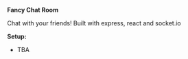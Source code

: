 **Fancy Chat Room**

Chat with your friends!  Built with express, react and socket.io

**Setup:**

- TBA
